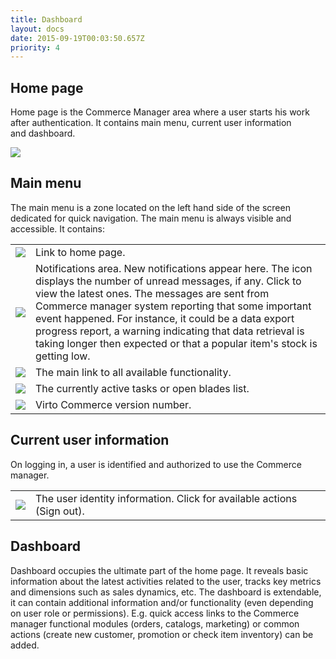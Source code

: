 ```yaml
---
title: Dashboard
layout: docs
date: 2015-09-19T00:03:50.657Z
priority: 4
---
```

## Home page

Home page is the Commerce Manager area where a user starts his work after authentication. It contains main menu, current user information and dashboard.

![](assets/images/docs/image2015-6-19_11-49-44.png)

## Main menu

The main menu is a zone located on the left hand side of the screen dedicated for quick navigation. The main menu is always visible and accessible. It contains:

<table>
    <tr>
        <td><img src="assets/images/docs/image2015-6-12_10-47-49.png" /></td>
        <td>Link to home page.</td>
    </tr>
    <tr>
        <td><img src="assets/images/docs/image2015-6-12_10-54-44.png" /></td>
        <td>Notifications area. New notifications appear here. The icon displays the number of unread messages, if any. Click to view the latest ones. The messages are sent from Commerce manager system reporting that some important event happened. For instance, it could be a data export progress report, a warning indicating that data retrieval is taking longer then expected or that a popular item's stock is getting low.</td>
    </tr>
    <tr>
        <td><img src="assets/images/docs/image2015-6-12_11-30-58.png" /></td>
        <td>The main link to all available functionality.</td>
    </tr>
    <tr>
        <td><img src="assets/images/docs/image2015-6-12_11-36-5.png" /></td>
        <td>The currently active tasks or open blades list.</td>
    </tr>
    <tr>
        <td><img src="assets/images/docs/image2015-6-12_11-38-55.png" /></td>
        <td>Virto Commerce version number.</td>
    </tr>
</table>

## Current user information

On logging in, a user is identified and authorized to use the Commerce manager.

<table>
    <tr>
        <td><img src="assets/images/docs/image2015-6-12_11-50-55.png" /></td>
        <td>The user identity information. Click for available actions (Sign out).</td>
    </tr>
</table>

## Dashboard

Dashboard occupies the ultimate part of the home page. It reveals basic information about the latest activities related to the user, tracks key metrics and dimensions such as sales dynamics, etc. The dashboard is extendable, it can contain additional information and/or functionality (even depending on user role or permissions). E.g. quick access links to the Commerce manager functional modules (orders, catalogs, marketing) or common actions (create new customer, promotion or check item inventory) can be added.